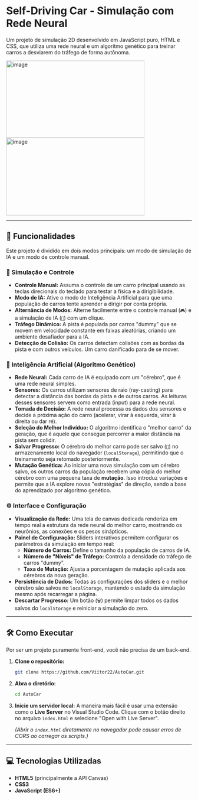 # Self-Driving Car - Simulação com Rede Neural

Um projeto de simulação 2D desenvolvido em JavaScript puro, HTML e CSS, que utiliza uma rede neural e um algoritmo genético para treinar carros a desviarem do tráfego de forma autônoma.

<img width="375" height="209" alt="image" src="https://github.com/user-attachments/assets/a791541a-7331-4be8-9a58-8647c896ef2b" />

<img width="375" height="210" alt="image" src="https://github.com/user-attachments/assets/0f5213d7-ea73-4739-ac0f-05b312fa9408" />

-----

## 🚀 Funcionalidades

Este projeto é dividido em dois modos principais: um modo de simulação de IA e um modo de controle manual.

### 🚗 Simulação e Controle

  - **Controle Manual:** Assuma o controle de um carro principal usando as teclas direcionais do teclado para testar a física e a dirigibilidade.
  - **Modo de IA:** Ative o modo de Inteligência Artificial para que uma população de carros tente aprender a dirigir por conta própria.
  - **Alternância de Modos:** Alterne facilmente entre o controle manual (`🎮`) e a simulação de IA (`🤖`) com um clique.
  - **Tráfego Dinâmico:** A pista é populada por carros "dummy" que se movem em velocidade constante em faixas aleatórias, criando um ambiente desafiador para a IA.
  - **Detecção de Colisão:** Os carros detectam colisões com as bordas da pista e com outros veículos. Um carro danificado para de se mover.

### 🧠 Inteligência Artificial (Algoritmo Genético)

  - **Rede Neural:** Cada carro de IA é equipado com um "cérebro", que é uma rede neural simples.
  - **Sensores:** Os carros utilizam sensores de raio (ray-casting) para detectar a distância das bordas da pista e de outros carros. As leituras desses sensores servem como entrada (input) para a rede neural.
  - **Tomada de Decisão:** A rede neural processa os dados dos sensores e decide a próxima ação do carro (acelerar, virar à esquerda, virar à direita ou dar ré).
  - **Seleção do Melhor Indivíduo:** O algoritmo identifica o "melhor carro" da geração, que é aquele que consegue percorrer a maior distância na pista sem colidir.
  - **Salvar Progresso:** O cérebro do melhor carro pode ser salvo (`💾`) no armazenamento local do navegador (`localStorage`), permitindo que o treinamento seja retomado posteriormente.
  - **Mutação Genética:** Ao iniciar uma nova simulação com um cérebro salvo, os outros carros da população recebem uma cópia do melhor cérebro com uma pequena taxa de **mutação**. Isso introduz variações e permite que a IA explore novas "estratégias" de direção, sendo a base do aprendizado por algoritmo genético.

### ⚙️ Interface e Configuração

  - **Visualização da Rede:** Uma tela de canvas dedicada renderiza em tempo real a estrutura da rede neural do melhor carro, mostrando os neurônios, as conexões e os pesos sinápticos.
  - **Painel de Configuração:** Sliders interativos permitem configurar os parâmetros da simulação em tempo real:
      - **Número de Carros:** Define o tamanho da população de carros de IA.
      - **Número de "Níveis" de Tráfego:** Controla a densidade do tráfego de carros "dummy".
      - **Taxa de Mutação:** Ajusta a porcentagem de mutação aplicada aos cérebros da nova geração.
  - **Persistência de Dados:** Todas as configurações dos sliders e o melhor cérebro são salvos no `localStorage`, mantendo o estado da simulação mesmo após recarregar a página.
  - **Descartar Progresso:** Um botão (`🗑️`) permite limpar todos os dados salvos do `localStorage` e reiniciar a simulação do zero.

-----

## 🛠️ Como Executar

Por ser um projeto puramente front-end, você não precisa de um back-end.

1.  **Clone o repositório:**

    ```bash
    git clone https://github.com/Viitor22/AutoCar.git
    ```

2.  **Abra o diretório:**

    ```bash
    cd AutoCar
    ```

3.  **Inicie um servidor local:**
    A maneira mais fácil é usar uma extensão como o **Live Server** no Visual Studio Code. Clique com o botão direito no arquivo `index.html` e selecione "Open with Live Server".

    *(Abrir o `index.html` diretamente no navegador pode causar erros de CORS ao carregar os scripts.)*

-----

## 💻 Tecnologias Utilizadas

  - **HTML5** (principalmente a API Canvas)
  - **CSS3**
  - **JavaScript (ES6+)**

